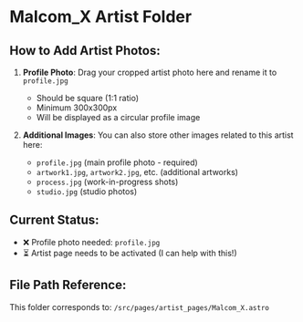 # Malcom_X Artist Folder

## How to Add Artist Photos:

1. **Profile Photo**: Drag your cropped artist photo here and rename it to `profile.jpg`
   - Should be square (1:1 ratio)
   - Minimum 300x300px
   - Will be displayed as a circular profile image

2. **Additional Images**: You can also store other images related to this artist here:
   - `profile.jpg` (main profile photo - required)
   - `artwork1.jpg`, `artwork2.jpg`, etc. (additional artworks)
   - `process.jpg` (work-in-progress shots)
   - `studio.jpg` (studio photos)

## Current Status:
- ❌ Profile photo needed: `profile.jpg`
- ⏳ Artist page needs to be activated (I can help with this!)

## File Path Reference:
This folder corresponds to: `/src/pages/artist_pages/Malcom_X.astro`

